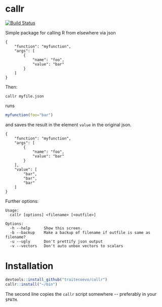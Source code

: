 # callr



[![Build Status](https://travis-ci.org/traitecoevo/callr.png?branch=master)](https://travis-ci.org/traitecoevo/callr)

Simple package for calling R from elsewhere via json


```
{
    "function": "myfunction",
    "args": [
        {
            "name": "foo",
            "value": "bar"
        }
    ]
}

```

Then:



```
callr myfile.json
```

runs

```r
myfunction(foo="bar")
```

and saves the result in the element `value` in the original json.


```
{
    "function": "myfunction",
    "args": [
        {
            "name": "foo",
            "value": "bar"
        }
    ],
    "value": [
        "bar",
        "bar",
        "bar"
    ]
}
```

Further options:


```
Usage:
  callr [options] <filename> [<outfile>]

Options:
  -h --help      Show this screen.
  -b --backup    Make a backup of filename if outfile is same as filename?
  -u --ugly      Don't prettify json output
  -v --vectors   Don't auto unbox vectors to scalars
```

# Installation

```r
devtools::install_github("traitecoevo/callr")
callr::install("~/bin")
```

The second line copies the `callr` script somewhere -- preferably in your `$PATH`.
